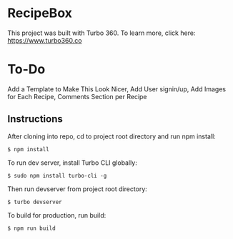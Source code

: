 # RecipeBox

This project was built with Turbo 360. To learn more, click here: https://www.turbo360.co

# To-Do
Add a Template to Make This Look Nicer,
Add User signin/up,
Add Images for Each Recipe,
Comments Section per Recipe

## Instructions
After cloning into repo, cd to project root directory and run npm install:

```
$ npm install
```

To run dev server, install Turbo CLI globally:

```
$ sudo npm install turbo-cli -g
```

Then run devserver from project root directory:

```
$ turbo devserver
```

To build for production, run build:

```
$ npm run build
```

